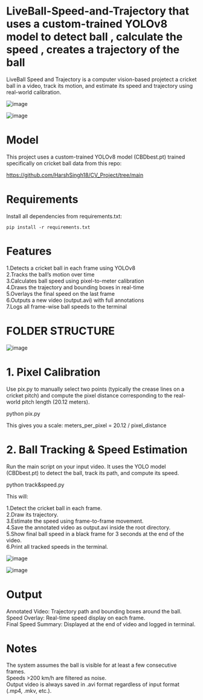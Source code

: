 # LiveBall-Speed-and-Trajectory that uses a custom-trained YOLOv8 model to detect ball , calculate the speed , creates a trajectory of the ball

LiveBall Speed and Trajectory is a computer vision-based projetect a cricket ball in a video, track its motion, and estimate its speed and trajectory using real-world calibration.

![image](https://github.com/user-attachments/assets/1918670a-75f5-4daf-aacd-2c758bea8902)


![image](https://github.com/user-attachments/assets/d1fbed66-ceb4-4ff3-ba7a-ad613168690b)


# Model
This project uses a custom-trained YOLOv8 model (CBDbest.pt) trained specifically on cricket ball data from this repo:

 https://github.com/HarshSingh18/CV_Project/tree/main


# Requirements
Install all dependencies from requirements.txt:

```
pip install -r requirements.txt
```
# Features
1.Detects a cricket ball in each frame using YOLOv8
<br>
2.Tracks the ball’s motion over time
<br>
3.Calculates ball speed using pixel-to-meter calibration
<br>
4.Draws the trajectory and bounding boxes in real-time
<br>
5.Overlays the final speed on the last frame
<br>
6.Outputs a new video (output.avi) with full annotations
<br>
7.Logs all frame-wise ball speeds to the terminal


# FOLDER STRUCTURE

![image](https://github.com/user-attachments/assets/292a5ac6-777a-4150-9753-7ec3d4444258)


# 1. Pixel Calibration
   
Use pix.py to manually select two points (typically the crease lines on a cricket pitch) and compute the pixel distance corresponding to the real-world pitch length (20.12 meters).

<tab><tab>python pix.py


This gives you a scale:
meters_per_pixel = 20.12 / pixel_distance

# 2. Ball Tracking & Speed Estimation
Run the main script on your input video. It uses the YOLO model (CBDbest.pt) to detect the ball, track its path, and compute its speed.

<tab><tab>python track\&speed.py

This will:

1.Detect the cricket ball in each frame.
<br>
2.Draw its trajectory.
<br>
3.Estimate the speed using frame-to-frame movement.
<br>
4.Save the annotated video as output.avi inside the root directory.
<br>
5.Show final ball speed in a black frame for 3 seconds at the end of the video.
<br>
6.Print all tracked speeds in the terminal.
<br>


![image](https://github.com/user-attachments/assets/9020dce3-7639-4b90-8095-a07374970847)


![image](https://github.com/user-attachments/assets/97e9338a-b35d-4715-b2ec-8fab3ebd6b22)


# Output
Annotated Video: Trajectory path and bounding boxes around the ball.
<br>
Speed Overlay: Real-time speed display on each frame.
<br>
Final Speed Summary: Displayed at the end of video and logged in terminal.
<br>


# Notes
The system assumes the ball is visible for at least a few consecutive frames.
<br>
Speeds >200 km/h are filtered as noise.
<br>
Output video is always saved in .avi format regardless of input format (.mp4, .mkv, etc.).
<br>















